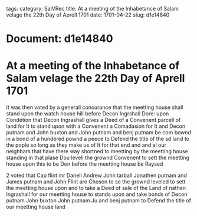 tags: 
category: SalVRec
title: At a meeting of the Inhabetance of Salam velage the 22th Day of Aprell 1701
date: 1701-04-22
slug: d1e14840




# Document: d1e14840


# At a meeting of the Inhabetance of Salam velage the 22th Day of Aprell 1701

It was then voted by a generall concurance that the meetting house shall stand upon the watch house hill before Decon Ingrshall Dore: upon Condetion that Decon Ingrashall gives a Deed of a Convenent parcell of land for It to stand upon with a Convenent a Comadasion for It and Decon putnam and John buxton and John putnam and benj putnam be com bownd in a bond of a hundered pownd a peece to Defend the title of the sd land to the pople so long as they make us of It for that end and and al our neighbars that have there way shortned to meetting by the meetting house standing in that plase Dou levell the grownd Convenent to sett the meetting house upon this to be Don before the meetting house be Raysed

2 voted that Cap flint mr Danell Andrew John tarball Jonathen putnam and James putnam and John Flint are Chosen to se the grownd leveled to sett the meetting house upon and to take a Deed of sale of the Land of nathen Ingrashall for our meetting house to stands upon and take bonds of Decon putnam John buxton John putnam Ju and benj putnam to Defend the title of our meetting house land
